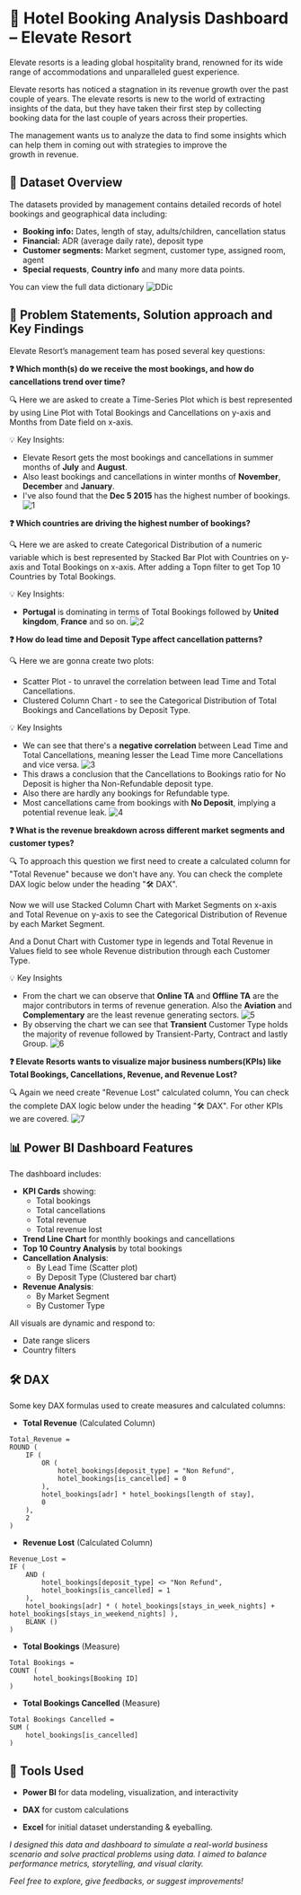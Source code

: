 # 🏨 Hotel Booking Analysis Dashboard – Elevate Resort

Elevate resorts is a leading global hospitality brand, renowned for its wide range of accommodations and unparalleled guest experience.

Elevate resorts has noticed a stagnation in its revenue growth over the past couple of years. The elevate resorts is new to the world of extracting insights of the data, but they have taken their first step by collecting booking data for the last couple of years across their properties.

The management wants us to analyze the data to find some insights which can help them in coming out with strategies to improve the growth in revenue.


## 🧾 Dataset Overview

The datasets provided by management contains detailed records of hotel bookings and geographical data including:

- **Booking info:** Dates, length of stay, adults/children, cancellation status
- **Financial:** ADR (average daily rate), deposit type
- **Customer segments:** Market segment, customer type, assigned room, agent
- **Special requests**, **Country info** and many more data points.

You can view the full data dictionary
![DDic](Data/Data_Dictionary.png)

## 📌 Problem Statements, Solution approach and Key Findings

Elevate Resort’s management team has posed several key questions:

**❓ Which month(s) do we receive the most bookings, and how do cancellations trend over time?**

🔍 Here we are asked to create a Time-Series Plot which is best represented by using Line Plot with Total Bookings and Cancellations on y-axis and Months from Date field on x-axis.

💡 Key Insights:

- Elevate Resort gets the most bookings and cancellations in summer months of **July** and **August**.
- Also least bookings and cancellations in winter months of **November**, **December** and **January**.
- I've also found that the **Dec 5 2015** has the highest number of bookings.
![1](<Assets/Bookings-Cancellations Vs Months.png>)

**❓ Which countries are driving the highest number of bookings?**

🔍 Here we are asked to create Categorical Distribution of a numeric variable which is best represented by Stacked Bar Plot with Countries on y-axis and Total Bookings on x-axis. After adding a Topn filter to get Top 10 Countries by Total Bookings.

💡 Key Insights:

- **Portugal** is dominating in terms of Total Bookings followed by **United kingdom**, **France** and so on.
![2](<Assets/Top 10 countries by bookings.png>)


**❓ How do lead time and Deposit Type affect cancellation patterns?**

🔍 Here we are gonna create two plots:

- Scatter Plot - to unravel the correlation between lead Time and Total Cancellations.
- Clustered Column Chart - to see the Categorical Distribution of Total Bookings and Cancellations by Deposit Type.

💡 Key Insights

- We can see that there's a **negative correlation** between Lead Time and Total Cancellations, meaning lesser the Lead Time more Cancellations and vice versa.
![3](<Assets/Cancellations by lead time corr.png>)
- This draws a conclusion that the Cancellations to Bookings ratio for No Deposit is higher tha Non-Refundable deposit type. 
- Also there are hardly any bookings for Refundable type.
- Most cancellations came from bookings with **No Deposit**, implying a potential revenue leak.
![4](<Assets/Total bookings & cancellations by deposit type.png>)



**❓ What is the revenue breakdown across different market segments and customer types?**

🔍 To approach this question we first need to create a calculated column for "Total Revenue" because we don't have any. You can check the complete DAX logic below under the heading "🛠️ DAX".

Now we will use Stacked Column Chart with Market Segments on x-axis and Total Revenue on y-axis to see the Categorical Distribution of Revenue by each Market Segment.

And a Donut Chart with Customer type in legends and Total Revenue in Values field to see whole Revenue distribution through each Customer Type.

💡 Key Insights

- From the chart we can observe that **Online TA** and **Offline TA** are the major contributors in terms of revenue generation. 
Also the **Aviation** and **Complementary** are the least revenue generating sectors.
![5](<Assets/Revenue by market segment.png>)
- By observing the chart we can see that **Transient** Customer Type holds the majority of revenue followed by Transient-Party, Contract and lastly Group.
![6](<Assets/Revenue by customer type.png>)


**❓ Elevate Resorts wants to visualize major business numbers(KPIs) like Total Bookings, Cancellations, Revenue, and Revenue Lost?**

🔍 Again we need create "Revenue Lost" calculated column, You can check the complete DAX logic below under the heading "🛠️ DAX". For other KPIs we are covered.
![7](Assets/KPIs.png)


## 📊 Power BI Dashboard Features

The dashboard includes:

- **KPI Cards** showing:
  - Total bookings
  - Total cancellations
  - Total revenue
  - Total revenue lost
- **Trend Line Chart** for monthly bookings and cancellations
- **Top 10 Country Analysis** by total bookings
- **Cancellation Analysis**:
  - By Lead Time (Scatter plot)
  - By Deposit Type (Clustered bar chart)
- **Revenue Analysis**:
  - By Market Segment
  - By Customer Type

All visuals are dynamic and respond to:
- Date range slicers
- Country filters


## 🛠️ DAX

Some key DAX formulas used to create measures and calculated columns:

- **Total Revenue** (Calculated Column)
```
Total_Revenue =
ROUND (
    IF (
        OR (
            hotel_bookings[deposit_type] = "Non Refund",
            hotel_bookings[is_cancelled] = 0
        ),
        hotel_bookings[adr] * hotel_bookings[length of stay],
        0
    ),
    2
)
```

- **Revenue Lost** (Calculated Column)
```
Revenue_Lost = 
IF (
    AND (
        hotel_bookings[deposit_type] <> "Non Refund",
        hotel_bookings[is_cancelled] = 1
    ),
    hotel_bookings[adr] * ( hotel_bookings[stays_in_week_nights] + hotel_bookings[stays_in_weekend_nights] ),
    BLANK ()
)
```


- **Total Bookings** (Measure)
```
Total Bookings = 
COUNT ( 
      hotel_bookings[Booking ID]
)
```

- **Total Bookings Cancelled** (Measure)
```
Total Bookings Cancelled = 
SUM ( 
    hotel_bookings[is_cancelled]
)
```


## 🧠 Tools Used
- **Power BI** for data modeling, visualization, and interactivity

- **DAX** for custom calculations

- **Excel** for initial dataset understanding & eyeballing.

_I designed this data and dashboard to simulate a real-world business scenario and solve practical problems using data. I aimed to balance performance metrics, storytelling, and visual clarity._

_Feel free to explore, give feedbacks, or suggest improvements!_
